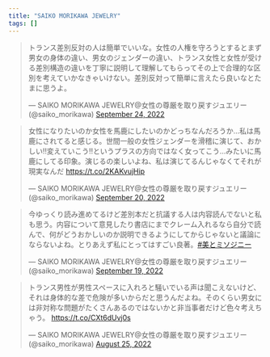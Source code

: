 ```yaml
---
title: "SAIKO MORIKAWA JEWELRY"
tags: []
---
```


<blockquote class="twitter-tweet"><p lang="ja" dir="ltr">トランス差別反対の人は簡単でいいな。女性の人権を守ろうとするとまず男女の身体の違い、男女のジェンダーの違い、トランス女性と女性が受ける差別構造の違いを丁寧に説明して理解してもらってその上で合理的な区別を考えていかなきゃいけない。差別反対って簡単に言えたら良いなとたまに思うよ。</p>&mdash; SAIKO MORIKAWA JEWELRY@女性の尊厳を取り戻すジュエリー (@saiko_morikawa) <a href="https://twitter.com/saiko_morikawa/status/1573502007444672512?ref_src=twsrc%5Etfw">September 24, 2022</a></blockquote> <script async src="https://platform.twitter.com/widgets.js" charset="utf-8"></script>

<blockquote class="twitter-tweet"><p lang="ja" dir="ltr">女性になりたいのか女性を馬鹿にしたいのかどっちなんだろうか…私は馬鹿にされてると感じる。世間一般の女性ジェンダーを滑稽に演じて、おかしい‼︎変えていこう‼︎というプラスの方向ではなく女ってこう…みたいに馬鹿にしてる印象。演じるの楽しいよね、私は演じてるんじゃなくてそれが現実なんだ <a href="https://t.co/2KAKvujHip">https://t.co/2KAKvujHip</a></p>&mdash; SAIKO MORIKAWA JEWELRY@女性の尊厳を取り戻すジュエリー (@saiko_morikawa) <a href="https://twitter.com/saiko_morikawa/status/1572348873708015616?ref_src=twsrc%5Etfw">September 20, 2022</a></blockquote> <script async src="https://platform.twitter.com/widgets.js" charset="utf-8"></script>

<blockquote class="twitter-tweet"><p lang="ja" dir="ltr">今ゆっくり読み進めてるけど差別本だと抗議する人は内容読んでないと私も思う。内容について意見したり書店にまでクレーム入れるなら自分で読んで、何がどうおかしいのか説明できるようにしてからじゃないと議論にならないよね。とりあえず私にとってはすごい良著。<a href="https://twitter.com/hashtag/%E7%BE%8E%E3%81%A8%E3%83%9F%E3%82%BD%E3%82%B8%E3%83%8B%E3%83%BC?src=hash&amp;ref_src=twsrc%5Etfw">#美とミソジニー</a></p>&mdash; SAIKO MORIKAWA JEWELRY@女性の尊厳を取り戻すジュエリー (@saiko_morikawa) <a href="https://twitter.com/saiko_morikawa/status/1571791823525539840?ref_src=twsrc%5Etfw">September 19, 2022</a></blockquote> <script async src="https://platform.twitter.com/widgets.js" charset="utf-8"></script>

<blockquote class="twitter-tweet"><p lang="ja" dir="ltr">トランス男性が男性スペースに入れろと騒いでいる声は聞こえないけど、それは身体的な差で危険が多いからだと思うんだよね。そのくらい男女には非対称な問題がたくさんあるのではないかと非当事者だけど色々考えちゃう。 <a href="https://t.co/CXt6dUvj0s">https://t.co/CXt6dUvj0s</a></p>&mdash; SAIKO MORIKAWA JEWELRY@女性の尊厳を取り戻すジュエリー (@saiko_morikawa) <a href="https://twitter.com/saiko_morikawa/status/1562599493828476929?ref_src=twsrc%5Etfw">August 25, 2022</a></blockquote> <script async src="https://platform.twitter.com/widgets.js" charset="utf-8"></script>